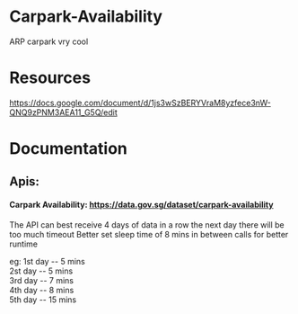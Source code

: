 # Carpark-Availability
ARP carpark vry cool

# Resources
https://docs.google.com/document/d/1js3wSzBERYVraM8yzfece3nW-QNQ9zPNM3AEA11_G5Q/edit

# Documentation
## Apis:
#### Carpark Availability: https://data.gov.sg/dataset/carpark-availability
The API can best receive 4 days of data in a row
the next day there will be too much timeout
Better set sleep time of 8 mins in between calls for better runtime

eg: 	1st day -- 5 mins<br />
	2st day -- 5 mins<br />
	3rd day -- 7 mins<br />
	4th day -- 8 mins<br />
	5th day -- 15 mins<br />
